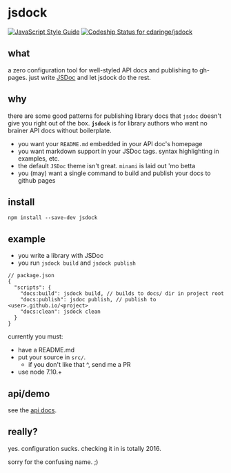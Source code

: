 # jsdock

[![JavaScript Style Guide](https://img.shields.io/badge/code_style-standard-brightgreen.svg)](https://standardjs.com) [ ![Codeship Status for cdaringe/jsdock](https://app.codeship.com/projects/269e2760-8195-0135-24b6-4e7f91221a42/status?branch=master)](https://app.codeship.com/projects/246951)


## what

a zero configuration tool for well-styled API docs and publishing to gh-pages. just write [JSDoc](https://www.npmjs.com/package/jsdoc) and let jsdock do the rest.

## why

there are some good patterns for publishing library docs that `jsdoc` doesn't
give you right out of the box.  **`jsdock`** is for library authors who want
no brainer API docs without boilerplate.

- you want your `README.md` embedded in your API doc's homepage
- you want markdown support in your JSDoc tags. syntax highlighting in examples, etc.
- the default `JSDoc` theme isn't great. `minami` is laid out 'mo betta
- you (may) want a single command to build and publish your docs to github pages

## install

`npm install --save-dev jsdock`

## example

- you write a library with JSDoc
- you run `jsdock build` and `jsdock publish`

```json5
// package.json
{
  "scripts": {
    "docs:build": jsdock build, // builds to docs/ dir in project root
    "docs:publish": jsdoc publish, // publish to <user>.github.io/<project>
    "docs:clean": jsdock clean
  }
}
```

currently you must:

- have a README.md
- put your source in `src/`.
  - if you don't like that ^, send me a PR
- use node 7.10.+

## api/demo

see the [api docs](https://cdaringe.github.io/jsdock).

## really?

yes. configuration sucks.  checking it in is totally 2016.

sorry for the confusing name. ;)
